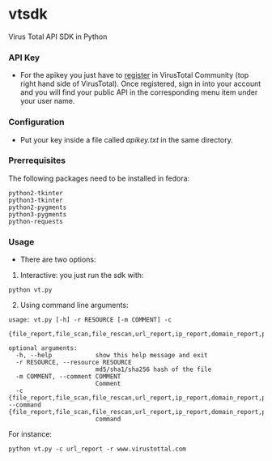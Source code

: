 # vtsdk
Virus Total API SDK in Python

### API Key
- For the apikey you just have to [register](https://www.virustotal.com/en/#signup) in VirusTotal Community (top right hand side of VirusTotal). Once registered, sign in into your account and you will find your public API in the corresponding menu item under your user name.

### Configuration
- Put your key inside a file called *apikey.txt* in the same directory.

### Prerrequisites

The following packages need to be installed in fedora:
```
python2-tkinter
python3-tkinter
python2-pygments
python3-pygments
python-requests
```

### Usage
- There are two options:
1. Interactive: you just run the sdk with:
```
python vt.py
```

2. Using command line arguments:
```
usage: vt.py [-h] -r RESOURCE [-m COMMENT] -c
             {file_report,file_scan,file_rescan,url_report,ip_report,domain_report,put_comment}

optional arguments:
  -h, --help            show this help message and exit
  -r RESOURCE, --resource RESOURCE
                        md5/sha1/sha256 hash of the file
  -m COMMENT, --comment COMMENT
                        Comment
  -c {file_report,file_scan,file_rescan,url_report,ip_report,domain_report,put_comment}, --command {file_report,file_scan,file_rescan,url_report,ip_report,domain_report,put_comment}
                        command
```

For instance:
```
python vt.py -c url_report -r www.virustottal.com
```
